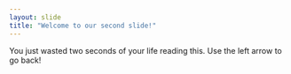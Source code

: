 ```yaml
---
layout: slide
title: "Welcome to our second slide!"
---
```

You just wasted two seconds of your life reading this.
Use the left arrow to go back!

